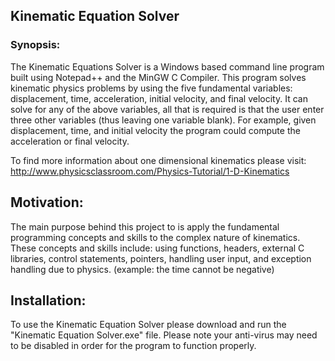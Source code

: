 ## Kinematic Equation Solver
### Synopsis:
The Kinematic Equations Solver is a Windows based command line program built using Notepad++ and the MinGW C Compiler. This program solves kinematic physics problems by using the five fundamental variables: displacement, time, acceleration, initial velocity, and final velocity. It can solve for any of the above variables, all that is required is that the user enter three other variables (thus leaving one variable blank). For example, given displacement, time, and initial velocity the program could compute the acceleration or final velocity.

To find more information about one dimensional kinematics please visit: 
http://www.physicsclassroom.com/Physics-Tutorial/1-D-Kinematics

## Motivation:
The main purpose behind this project to is apply the fundamental programming concepts and skills to the complex nature of kinematics. These concepts and skills include: using functions, headers, external C libraries, control statements, pointers, handling user input, and exception handling due to physics. (example: the time cannot be negative)

## Installation:
To use the Kinematic Equation Solver please download and run the "Kinematic Equation Solver.exe" file. Please note your anti-virus may need to be disabled in order for the program to function properly. 
